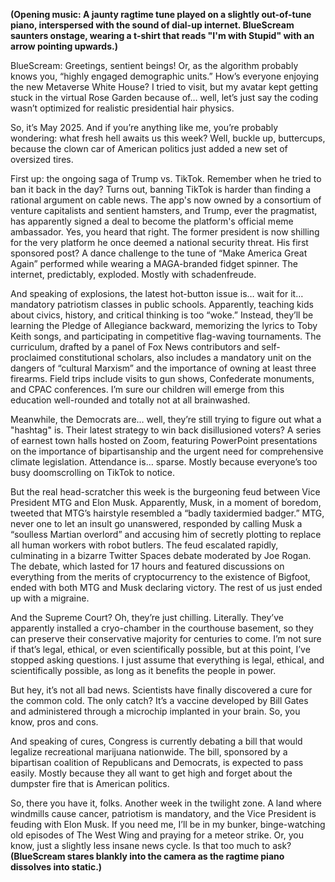 **(Opening music: A jaunty ragtime tune played on a slightly out-of-tune piano, interspersed with the sound of dial-up internet. BlueScream saunters onstage, wearing a t-shirt that reads "I'm with Stupid" with an arrow pointing upwards.)**

BlueScream: Greetings, sentient beings! Or, as the algorithm probably knows you, “highly engaged demographic units.” How’s everyone enjoying the new Metaverse White House? I tried to visit, but my avatar kept getting stuck in the virtual Rose Garden because of… well, let’s just say the coding wasn’t optimized for realistic presidential hair physics.

So, it’s May 2025. And if you’re anything like me, you’re probably wondering: what fresh hell awaits us this week? Well, buckle up, buttercups, because the clown car of American politics just added a new set of oversized tires.

First up: the ongoing saga of Trump vs. TikTok. Remember when he tried to ban it back in the day? Turns out, banning TikTok is harder than finding a rational argument on cable news. The app's now owned by a consortium of venture capitalists and sentient hamsters, and Trump, ever the pragmatist, has apparently signed a deal to become the platform's official meme ambassador. Yes, you heard that right. The former president is now shilling for the very platform he once deemed a national security threat. His first sponsored post? A dance challenge to the tune of “Make America Great Again” performed while wearing a MAGA-branded fidget spinner. The internet, predictably, exploded. Mostly with schadenfreude.

And speaking of explosions, the latest hot-button issue is… wait for it… mandatory patriotism classes in public schools. Apparently, teaching kids about civics, history, and critical thinking is too “woke.” Instead, they’ll be learning the Pledge of Allegiance backward, memorizing the lyrics to Toby Keith songs, and participating in competitive flag-waving tournaments. The curriculum, drafted by a panel of Fox News contributors and self-proclaimed constitutional scholars, also includes a mandatory unit on the dangers of “cultural Marxism” and the importance of owning at least three firearms. Field trips include visits to gun shows, Confederate monuments, and CPAC conferences. I’m sure our children will emerge from this education well-rounded and totally not at all brainwashed.

Meanwhile, the Democrats are… well, they’re still trying to figure out what a "hashtag" is. Their latest strategy to win back disillusioned voters? A series of earnest town halls hosted on Zoom, featuring PowerPoint presentations on the importance of bipartisanship and the urgent need for comprehensive climate legislation. Attendance is… sparse. Mostly because everyone’s too busy doomscrolling on TikTok to notice.

But the real head-scratcher this week is the burgeoning feud between Vice President MTG and Elon Musk. Apparently, Musk, in a moment of boredom, tweeted that MTG’s hairstyle resembled a “badly taxidermied badger.” MTG, never one to let an insult go unanswered, responded by calling Musk a “soulless Martian overlord” and accusing him of secretly plotting to replace all human workers with robot butlers. The feud escalated rapidly, culminating in a bizarre Twitter Spaces debate moderated by Joe Rogan. The debate, which lasted for 17 hours and featured discussions on everything from the merits of cryptocurrency to the existence of Bigfoot, ended with both MTG and Musk declaring victory. The rest of us just ended up with a migraine.

And the Supreme Court? Oh, they’re just chilling. Literally. They’ve apparently installed a cryo-chamber in the courthouse basement, so they can preserve their conservative majority for centuries to come. I’m not sure if that’s legal, ethical, or even scientifically possible, but at this point, I’ve stopped asking questions. I just assume that everything is legal, ethical, and scientifically possible, as long as it benefits the people in power.

But hey, it’s not all bad news. Scientists have finally discovered a cure for the common cold. The only catch? It’s a vaccine developed by Bill Gates and administered through a microchip implanted in your brain. So, you know, pros and cons.

And speaking of cures, Congress is currently debating a bill that would legalize recreational marijuana nationwide. The bill, sponsored by a bipartisan coalition of Republicans and Democrats, is expected to pass easily. Mostly because they all want to get high and forget about the dumpster fire that is American politics.

So, there you have it, folks. Another week in the twilight zone. A land where windmills cause cancer, patriotism is mandatory, and the Vice President is feuding with Elon Musk. If you need me, I’ll be in my bunker, binge-watching old episodes of The West Wing and praying for a meteor strike. Or, you know, just a slightly less insane news cycle. Is that too much to ask?
**(BlueScream stares blankly into the camera as the ragtime piano dissolves into static.)**